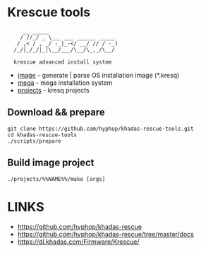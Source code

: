 # Krescue tools

```
     __ _____                      
    / //_/ _ \___ ___ ______ _____ 
   / ,< / , _/ -_|_-</ __/ // / -_)
  /_/|_/_/|_|\__/___/\__/\_,_/\__/ 
                                   
  krescue advanced install system  
```

+ [image](image)        - generate | parse OS installation image (*.kresq)
+ [mega](mega)          - mega installation system
+ [projects](projects)  - kresq projects


## Download && prepare

    git clone https://github.com/hyphop/khadas-rescue-tools.git
    cd khadas-rescue-tools
    ./scripts/prepare

## Build image project

    ./projects/%%NAME%%/make [args]

# LINKS

+ https://github.com/hyphop/khadas-rescue
+ https://github.com/hyphop/khadas-rescue/tree/master/docs
+ https://dl.khadas.com/Firmware/Krescue/
